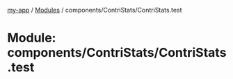 [my-app](../README.md) / [Modules](../modules.md) / components/ContriStats/ContriStats.test

# Module: components/ContriStats/ContriStats.test
